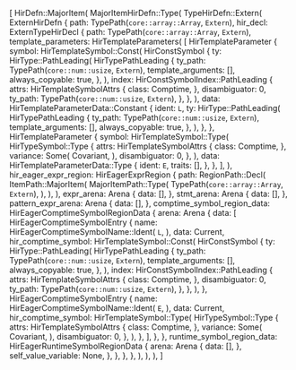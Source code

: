 [
    HirDefn::MajorItem(
        MajorItemHirDefn::Type(
            TypeHirDefn::Extern(
                ExternHirDefn {
                    path: TypePath(`core::array::Array`, `Extern`),
                    hir_decl: ExternTypeHirDecl {
                        path: TypePath(`core::array::Array`, `Extern`),
                        template_parameters: HirTemplateParameters(
                            [
                                HirTemplateParameter {
                                    symbol: HirTemplateSymbol::Const(
                                        HirConstSymbol {
                                            ty: HirType::PathLeading(
                                                HirTypePathLeading {
                                                    ty_path: TypePath(`core::num::usize`, `Extern`),
                                                    template_arguments: [],
                                                    always_copyable: true,
                                                },
                                            ),
                                            index: HirConstSymbolIndex::PathLeading {
                                                attrs: HirTemplateSymbolAttrs {
                                                    class: Comptime,
                                                },
                                                disambiguator: 0,
                                                ty_path: TypePath(`core::num::usize`, `Extern`),
                                            },
                                        },
                                    ),
                                    data: HirTemplateParameterData::Constant {
                                        ident: `L`,
                                        ty: HirType::PathLeading(
                                            HirTypePathLeading {
                                                ty_path: TypePath(`core::num::usize`, `Extern`),
                                                template_arguments: [],
                                                always_copyable: true,
                                            },
                                        ),
                                    },
                                },
                                HirTemplateParameter {
                                    symbol: HirTemplateSymbol::Type(
                                        HirTypeSymbol::Type {
                                            attrs: HirTemplateSymbolAttrs {
                                                class: Comptime,
                                            },
                                            variance: Some(
                                                Covariant,
                                            ),
                                            disambiguator: 0,
                                        },
                                    ),
                                    data: HirTemplateParameterData::Type {
                                        ident: `E`,
                                        traits: [],
                                    },
                                },
                            ],
                        ),
                        hir_eager_expr_region: HirEagerExprRegion {
                            path: RegionPath::Decl(
                                ItemPath::MajorItem(
                                    MajorItemPath::Type(
                                        TypePath(`core::array::Array`, `Extern`),
                                    ),
                                ),
                            ),
                            expr_arena: Arena {
                                data: [],
                            },
                            stmt_arena: Arena {
                                data: [],
                            },
                            pattern_expr_arena: Arena {
                                data: [],
                            },
                            comptime_symbol_region_data: HirEagerComptimeSymbolRegionData {
                                arena: Arena {
                                    data: [
                                        HirEagerComptimeSymbolEntry {
                                            name: HirEagerComptimeSymbolName::Ident(
                                                `L`,
                                            ),
                                            data: Current,
                                            hir_comptime_symbol: HirTemplateSymbol::Const(
                                                HirConstSymbol {
                                                    ty: HirType::PathLeading(
                                                        HirTypePathLeading {
                                                            ty_path: TypePath(`core::num::usize`, `Extern`),
                                                            template_arguments: [],
                                                            always_copyable: true,
                                                        },
                                                    ),
                                                    index: HirConstSymbolIndex::PathLeading {
                                                        attrs: HirTemplateSymbolAttrs {
                                                            class: Comptime,
                                                        },
                                                        disambiguator: 0,
                                                        ty_path: TypePath(`core::num::usize`, `Extern`),
                                                    },
                                                },
                                            ),
                                        },
                                        HirEagerComptimeSymbolEntry {
                                            name: HirEagerComptimeSymbolName::Ident(
                                                `E`,
                                            ),
                                            data: Current,
                                            hir_comptime_symbol: HirTemplateSymbol::Type(
                                                HirTypeSymbol::Type {
                                                    attrs: HirTemplateSymbolAttrs {
                                                        class: Comptime,
                                                    },
                                                    variance: Some(
                                                        Covariant,
                                                    ),
                                                    disambiguator: 0,
                                                },
                                            ),
                                        },
                                    ],
                                },
                            },
                            runtime_symbol_region_data: HirEagerRuntimeSymbolRegionData {
                                arena: Arena {
                                    data: [],
                                },
                                self_value_variable: None,
                            },
                        },
                    },
                },
            ),
        ),
    ),
]